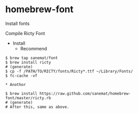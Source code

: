 homebrew-font
=============

Install fonts

Compile Ricty Font

* Install
    * Recommend

```
$ brew tap sanemat/font
$ brew install ricty
# (generate)
$ cp -f /PATH/TO/RICTY/fonts/Ricty*.ttf ~/Library/Fonts/
$ fc-cache -vf
```

    * Anothor
    
```
$ brew install https://raw.github.com/sanemat/homebrew-font/master/ricty.rb
# (generate)
# After this, same as above.
```
